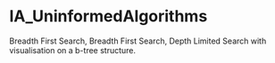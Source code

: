 # IA_UninformedAlgorithms
 Breadth First Search,  Breadth First Search, Depth Limited Search with visualisation on a b-tree structure.
